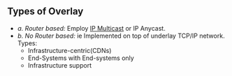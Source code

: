 ## Types of Overlay
- *a. Router based:* Employ [IP Multicast](/Networking/IP_Address_Types) or IP Anycast.
- *b. No Router based:* ie Implemented on top of underlay TCP/IP network. Types:
  - Infrastructure-centric(CDNs)
  - End-Systems with End-systems only
  - Infrastructure support
